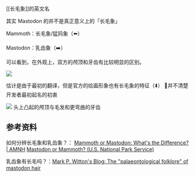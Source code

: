 [[长毛象]]的英文名

其实 Mastodon 的并不是真正意义上的「长毛象」

Mammoth：长毛象/猛犸象（⬅️）

Mastodon：乳齿象（➡️）

可以看到，在外观上，双方的颅顶和牙齿有比较明显的区别。

![](https://picture-guan.oss-cn-hangzhou.aliyuncs.com/20220815123109.png)

估计是由于最初的翻译，但是官方的绘画形象也有长毛象的特征（⬇️） 🤔并不清楚开发者最初起名的初衷

![](https://picture-guan.oss-cn-hangzhou.aliyuncs.com/20220815123558.png)
头上凸起的颅顶与毛发和更弯曲的牙齿

## 参考资料

如何分辨长毛象和乳齿象？：
[Mammoth or Mastodon: What's the Difference? | AMNH](https://www.amnh.org/explore/news-blogs/news-posts/mammoth-or-mastodon)
[Mastodon or Mammoth? (U.S. National Park Service)](https://www.nps.gov/articles/mammoth-or-mastodon.htm)

乳齿象有长毛吗？：[Mark P. Witton's Blog: The "palaeontological folklore" of mastodon hair](http://markwitton-com.blogspot.com/2020/08/the-palaeontological-folklore-of.html)